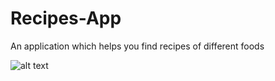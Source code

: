 # Recipes-App
An application which helps you find recipes of different foods

![alt text](http://url/to/img.png)
